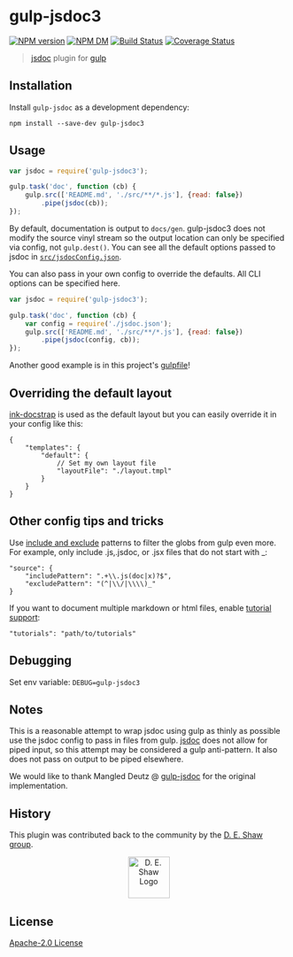# gulp-jsdoc3

[![NPM version][npm-image]][npm-url] [![NPM DM][npm-dm-image]][npm-url] [![Build Status][travis-image]][travis-url]  [![Coverage Status][coveralls-image]][coveralls-url]

> [jsdoc](https://github.com/jsdoc3/jsdoc) plugin for [gulp](https://github.com/gulpjs/gulp)

## Installation

Install `gulp-jsdoc` as a development dependency:

```shell
npm install --save-dev gulp-jsdoc3
```

## Usage

```javascript
var jsdoc = require('gulp-jsdoc3');

gulp.task('doc', function (cb) {
    gulp.src(['README.md', './src/**/*.js'], {read: false})
        .pipe(jsdoc(cb));
});
```

By default, documentation is output to `docs/gen`. gulp-jsdoc3 does not modify the source vinyl stream so the output location can only be specified via config, not `gulp.dest()`. You can see all the default options passed to jsdoc in [`src/jsdocConfig.json`](https://github.com/AndrewGuenther/gulp-jsdoc3/blob/master/src/jsdocConfig.json).

You can also pass in your own config to override the defaults. All CLI options can be specified here.

```javascript
var jsdoc = require('gulp-jsdoc3');

gulp.task('doc', function (cb) {
    var config = require('./jsdoc.json');
    gulp.src(['README.md', './src/**/*.js'], {read: false})
        .pipe(jsdoc(config, cb));
});
```

Another good example is in this project's [gulpfile](https://github.com/deshaw/gulp-jsdoc3/blob/master/gulpfile.js)!

## Overriding the default layout

[ink-docstrap](https://github.com/docstrap/docstrap) is used as the default layout but you can easily override it in your config like this:

```
{
    "templates": {
        "default": {
            // Set my own layout file
            "layoutFile": "./layout.tmpl"
        }
    }
}
```

## Other config tips and tricks
Use [include and exclude](http://usejsdoc.org/about-configuring-jsdoc.html) patterns to filter the globs from gulp even more.
For example, only include .js,.jsdoc, or .jsx files that do not start with _:
```
"source": {
    "includePattern": ".+\\.js(doc|x)?$",
    "excludePattern": "(^|\\/|\\\\)_"
}
```

If you want to document multiple markdown or html files, enable [tutorial support](http://usejsdoc.org/about-tutorials.html):
```
"tutorials": "path/to/tutorials"
```

## Debugging
Set env variable: ```DEBUG=gulp-jsdoc3```

## Notes
This is a reasonable attempt to wrap jsdoc using gulp as thinly as possible use the jsdoc config to pass in files from gulp.
[jsdoc](https://github.com/jsdoc3/jsdoc) does not allow for piped input, so this attempt may be considered a gulp
anti-pattern. It also does not pass on output to be piped elsewhere.


We would like to thank Mangled Deutz @ [gulp-jsdoc](https://github.com/jsBoot/gulp-jsdoc) for the original implementation.

## History

This plugin was contributed back to the community by the [D. E. Shaw group](https://www.deshaw.com/).

<p align="center">
    <a href="https://www.deshaw.com">
       <img src="https://www.deshaw.com/assets/logos/black_logo_417x125.png" alt="D. E. Shaw Logo" height="75" >
    </a>
</p>

License
-------------
[Apache-2.0 License](http://www.apache.org/licenses/LICENSE-2.0)

[npm-url]: https://npmjs.org/package/gulp-jsdoc3
[npm-image]: https://badge.fury.io/js/gulp-jsdoc3.png
[npm-dm-image]: https://img.shields.io/npm/dm/gulp-jsdoc3.svg

[travis-url]: http://travis-ci.org/deshaw/gulp-jsdoc3
[travis-image]: https://secure.travis-ci.org/deshaw/gulp-jsdoc3.png?branch=master

[coveralls-url]: https://coveralls.io/github/deshaw/gulp-jsdoc3?branch=master
[coveralls-image]: https://coveralls.io/repos/deshaw/gulp-jsdoc3/badge.svg?branch=master&service=github
